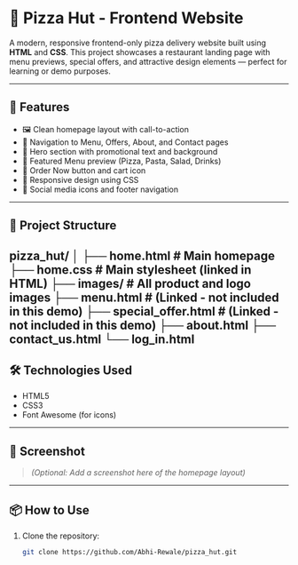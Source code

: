 # 🍕 Pizza Hut - Frontend Website

A modern, responsive frontend-only pizza delivery website built using **HTML** and **CSS**. This project showcases a restaurant landing page with menu previews, special offers, and attractive design elements — perfect for learning or demo purposes.

---

## 🚀 Features

- 🖼️ Clean homepage layout with call-to-action
- 📜 Navigation to Menu, Offers, About, and Contact pages
- 💬 Hero section with promotional text and background
- 🍕 Featured Menu preview (Pizza, Pasta, Salad, Drinks)
- 🎯 Order Now button and cart icon
- 📱 Responsive design using CSS
- 📌 Social media icons and footer navigation

---

## 📁 Project Structure
pizza_hut/
│
├── home.html # Main homepage
├── home.css # Main stylesheet (linked in HTML)
├── images/ # All product and logo images
├── menu.html # (Linked - not included in this demo)
├── special_offer.html # (Linked - not included in this demo)
├── about.html
├── contact_us.html
└── log_in.html
---

## 🛠️ Technologies Used

- HTML5
- CSS3
- Font Awesome (for icons)

---

## 📸 Screenshot

> *(Optional: Add a screenshot here of the homepage layout)*

---

## 📦 How to Use

1. Clone the repository:
   ```bash
   git clone https://github.com/Abhi-Rewale/pizza_hut.git

